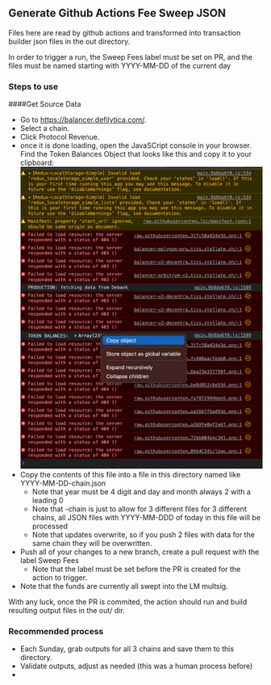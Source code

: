 ## Generate Github Actions Fee Sweep JSON
Files here are read by github actions and transformed into transaction builder json files in the out directory.

In order to trigger a run, the Sweep Fees label must be set on PR, and the files must be named starting with YYYY-MM-DD of the current day


### Steps to use

####Get Source Data
- Go to https://balancer.defilytica.com/. 
- Select a chain.  
- Click Protocol Revenue.
- once it is done loading, open the JavaSCript console in your browser.  Find the Token Balances Object that looks like this and copy it to your clipboard:
![img.png](images/consoleView.png)
- Copy the contents of this file into a file in this directory named like YYYY-MM-DD-chain.json
  - Note that year must be 4 digit and day and month always 2 with a leading 0
  - Note that -chain is just to allow for 3 different files for 3 different chains, all JSON files with YYYY-MM-DDD of today in this file will be processed
  - Note that updates overwrite, so if you push 2 files with data for the same chain they will be overwritten.
- Push all of your changes to a new branch, create a pull request with the label Sweep Fees
  - Note that the label must be set before the PR is created for the action to trigger.
- Note that the funds are currently all swept into the LM multsig.


With any luck, once the PR is commited, the action should run and build resulting output files in the out/ dir.


### Recommended process

- Each Sunday, grab outputs for all 3 chains and save them to this directory.
- Validate outputs, adjust as needed (this was a human process before)
- 